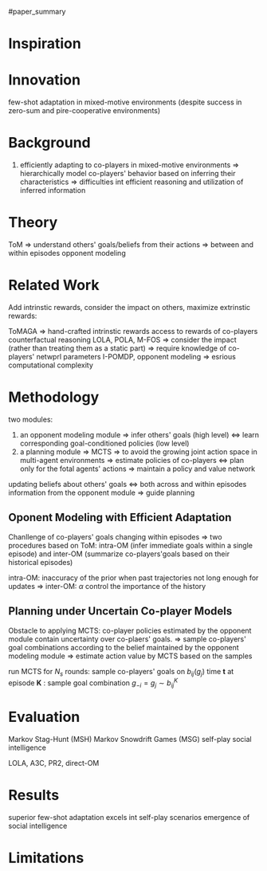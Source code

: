 #paper_summary 

# Inspiration



# Innovation
few-shot adaptation in mixed-motive environments (despite success in zero-sum and pire-cooperative environments)


# Background
1. efficiently adapting to co-players in mixed-motive environments $\Longrightarrow$ hierarchically model co-players' behavior based on inferring their characteristics $\Longrightarrow$ difficulties int efficient reasoning and utilization of inferred information


# Theory
ToM $\Longrightarrow$ understand others' goals/beliefs from their actions $\Longrightarrow$ between and within episodes
opponent modeling


# Related Work
Add intrinstic rewards, consider the impact on others, maximize extrinstic rewards:

ToMAGA $\Longrightarrow$ hand-crafted intrinstic rewards access to rewards of co-players
counterfactual reasoning
LOLA, POLA, M-FOS $\Longrightarrow$ consider the impact (rather than treating them as a static part) $\Longrightarrow$ require knowledge of co-players' netwprl parameters
I-POMDP, opponent modeling $\Longrightarrow$ esrious computational complexity

# Methodology
two modules:
1. an opponent modeling module $\Longrightarrow$ infer others' goals (high level) $\Longleftrightarrow$ learn corresponding goal-conditioned policies (low level)
2. a planning module $\Longrightarrow$ MCTS $\Longrightarrow$ to avoid the growing joint action space in multi-agent environments $\Longrightarrow$ estimate policies of co-players $\Longleftrightarrow$ plan only for the fotal agents' actions $\Longrightarrow$ maintain a policy and value network 

updating beliefs about others' goals  $\Longleftrightarrow$ both across and within episodes
information from the opponent module $\Longrightarrow$ guide planning

## Oponent Modeling with Efficient Adaptation
Chanllenge of co-players' goals changing within episodes $\Longrightarrow$ two procedures based on ToM: intra-OM (infer immediate goals within a single episode) and inter-OM (summarize co-players'goals based on their historical episodes)

intra-OM: inaccuracy of the prior when past trajectories not long enough for updates $\Longrightarrow$ inter-OM: $\alpha$ control the importance of the history

## Planning under Uncertain Co-player Models
Obstacle to applying MCTS: co-player policies estimated by the opponent module contain uncertainty over co-plaers' goals. $\Longrightarrow$ sample co-players' goal combinations according to the belief maintained by the opponent modeling module $\Longrightarrow$ estimate action value by MCTS based on the samples 


run MCTS for $N_{s}$ rounds:
	sample co-players' goals on $b_{ij}(g_{j})$ 
	time **t** at episode **K** :
		sample goal combination $g_{-i}={g_{j}{\sim}b_{ij}^K}$ 
# Evaluation
Markov Stag-Hunt (MSH)
Markov Snowdrift Games (MSG) 
self-play
social intelligence 

LOLA, A3C, PR2, direct-OM
# Results
superior few-shot adaptation
excels int self-play scenarios
emergence of social intelligence


# Limitations



